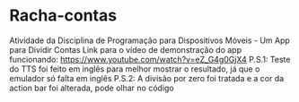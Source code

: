 # Racha-contas
Atividade da Disciplina de Programação para Dispositivos Móveis - Um App para Dividir Contas
Link para o vídeo de demonstração do app funcionando: https://www.youtube.com/watch?v=eZ_G4g0GjX4
P.S.1: Teste do TTS foi feito em inglês para melhor mostrar o resultado, já que o emulador só falta em inglês
P.S.2: A divisão por zero foi tratada e a cor da action bar foi alterada, pode olhar no código